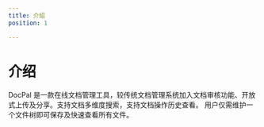 ```yaml
---
title: 介绍
position: 1

---
```

# 介绍
DocPal 是一款在线文档管理工具，较传统文档管理系统加入文档审核功能、开放式上传及分享。支持文档多维度搜索，支持文档操作历史查看。 用户仅需维护一个文件树即可保存及快速查看所有文件。

<!-- 工作流程上传文档
1.2 非系统人员上传文档到文件树
详情见普通文件树管理2.2

1.3 工作流程完成后上传文档到文件树
1.4 批量上传文档到文件树
文档审核
文档查询
其他
4.1 用户及群组管理
4.2 文档权限管理
4.3 文档类型管理
4.4 文档属性管理
4.5 词汇表管理
4.6 模板管理
4.7 垃圾桶管理
4.8 分享文件管理
4.9 收藏夹管理 -->